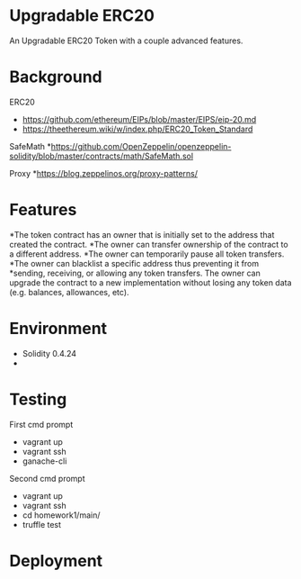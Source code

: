 # Upgradable ERC20
An Upgradable ERC20 Token with a couple advanced features.

# Background

ERC20

* https://github.com/ethereum/EIPs/blob/master/EIPS/eip-20.md
* https://theethereum.wiki/w/index.php/ERC20_Token_Standard

SafeMath
*https://github.com/OpenZeppelin/openzeppelin-solidity/blob/master/contracts/math/SafeMath.sol

Proxy
*https://blog.zeppelinos.org/proxy-patterns/

# Features
*The token contract has an owner that is initially set to the address that created the contract.
*The owner can transfer ownership of the contract to a different address.
*The owner can temporarily pause all token transfers.
*The owner can blacklist a specific address thus preventing it from *sending, receiving, or allowing any token transfers.
The owner can upgrade the contract to a new implementation without losing any token data (e.g. balances, allowances, etc).

# Environment
* Solidity 0.4.24
* 

# Testing
First cmd prompt
* vagrant up
* vagrant ssh
* ganache-cli

Second cmd prompt
* vagrant up
* vagrant ssh
* cd homework1/main/
* truffle test

# Deployment